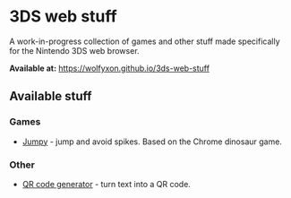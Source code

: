 # 3DS web stuff
A work-in-progress collection of games and other stuff made specifically for the Nintendo 3DS web browser.

**Available at:**
https://wolfyxon.github.io/3ds-web-stuff

## Available stuff
### Games
- [Jumpy](https://wolfyxon.github.io/3ds-web-stuff/jumpy.html) - jump and avoid spikes. Based on the Chrome dinosaur game. 
### Other
- [QR code generator](https://wolfyxon.github.io/3ds-web-stuff/qr.html) - turn text into a QR code.
